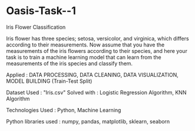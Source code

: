 # Oasis-Task--1
Iris Flower Classification

Iris flower has three species; setosa, versicolor, and virginica, which differs according to their measurements. Now assume that you have the measurements of the iris flowers according to their species, and here your task is to train a machine learning model that can learn from the measurements of the iris species and classify them.

Applied : DATA PROCESSING, DATA CLEANING, DATA VISUALIZATION, MODEL BUILDING (Train-Test Split)

Dataset Used : "Iris.csv" Solved with : Logistic Regression Algorithm, KNN Algorithm

Technologies Used : Python, Machine Learning

Python libraries used : numpy, pandas, matplotlib, sklearn, seaborn

